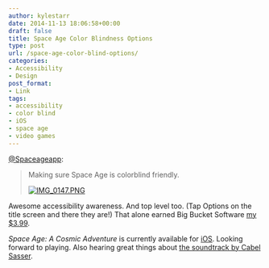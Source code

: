 ```yaml
---
author: kylestarr
date: 2014-11-13 18:06:58+00:00
draft: false
title: Space Age Color Blindness Options
type: post
url: /space-age-color-blind-options/
categories:
- Accessibility
- Design
post_format:
- Link
tags:
- accessibility
- color blind
- iOS
- space age
- video games
---
```


[@Spaceageapp](https://twitter.com/spaceageapp/status/500292438397681664):


<blockquote>Making sure Space Age is colorblind friendly.
  
  
[![IMG_0147.PNG](https://www.zerocounts.net/wp-content/uploads/2014/11/img_0147.png)
](https://www.zerocounts.net/wp-content/uploads/2014/11/img_0147.png)</blockquote>



Awesome accessibility awareness. And top level too. (Tap Options on the title screen and there they are!) That alone earned Big Bucket Software [my $3.99](https://www.zerocounts.net/2014/11/12/ustwo-offers-8-new-monument-valley-chapters-for-1-99-gets-hammered-with-1-star-reviews/).

_Space Age: A Cosmic Adventure_ is currently available for [iOS](https://appsto.re/us/RFM-2.i). Looking forward to playing. Also hearing great things about [the soundtrack by Cabel Sasser](https://itun.es/us/lJw43).
